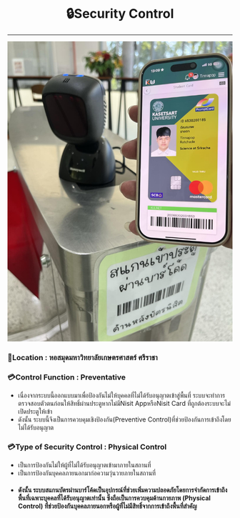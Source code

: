 <center><h1>🔒Security Control</h1></center>

---

![image](/Image/sccontrol.jpg)

### 📌Location : หอสมุดมหาวิทยาลัยเกษตรศาสตร์ ศรีราชา

### 💳Control Function : Preventative
 - เนื่องจากระบบนี้ออกแบบมาเพื่อป้องกันไม่ให้บุคคลที่ไม่ได้รับอนุญาตเข้าสู่พื้นที่ ระบบจะทำการตรวจสอบตัวตนก่อนให้สิทธิ์ผ่านประตูหากไม่มีNisit AppหรือNisit Card ที่ถูกต้องระบบจะไม่เปิดประตูให้เข้า
 - ดังนั้น ระบบนี้จึงเป็นการควบคุมเชิงป้องกัน(Preventive Control)ที่ช่วยป้องกันการเข้าถึงโดยไม่ได้รับอนุญาต

### 💳Type of Security Control : Physical Control
 - เป็นการป้องกันไม่ให้ผู้ที่ไม่ได้รับอนุญาตเข้ามาภายในสถานที่
 - เป็นการป้องกันบุคคลภายนอกมาก่อความวุ่นวายภายในสถานที่
 - #### ดังนั้น ระบบสแกนบัตรผ่านบาร์โค้ดเป็นอุปกรณ์ที่ช่วยเพิ่มความปลอดภัยโดยการจำกัดการเข้าถึงพื้นที่เฉพาะบุคคลที่ได้รับอนุญาตเท่านั้น ซึ่งถือเป็นการควบคุมด้านกายภาพ (Physical Control) ที่ช่วยป้องกันบุคคลภายนอกหรือผู้ที่ไม่มีสิทธิ์จากการเข้าถึงพื้นที่สำคัญ
